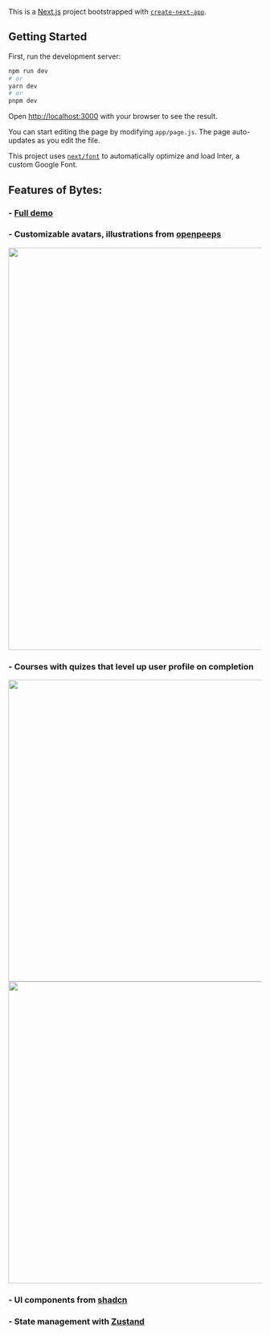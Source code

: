 This is a [Next.js](https://nextjs.org/) project bootstrapped with [`create-next-app`](https://github.com/vercel/next.js/tree/canary/packages/create-next-app).

## Getting Started

First, run the development server:

```bash
npm run dev
# or
yarn dev
# or
pnpm dev
```

Open [http://localhost:3000](http://localhost:3000) with your browser to see the result.

You can start editing the page by modifying `app/page.js`. The page auto-updates as you edit the file.

This project uses [`next/font`](https://nextjs.org/docs/basic-features/font-optimization) to automatically optimize and load Inter, a custom Google Font.

## Features of Bytes:

### - [Full demo](https://www.youtube.com/watch?v=LhtATHvYOag)

### - Customizable avatars, illustrations from [openpeeps](https://www.openpeeps.com/)
<img src="https://github.com/user-attachments/assets/47544aa0-1709-4337-95ba-febfd493d4c4" width="800">
<br/>

### - Courses with quizes that level up user profile on completion
<p float="left">
  <img src="https://github.com/user-attachments/assets/346a9dde-5c30-4b77-b5aa-32d5953fd869" width="600" />
  <img src="https://github.com/user-attachments/assets/558b4b05-fa3e-49a3-8bb1-6f56fb2a6df6" width="600" /> 
</p>


### - UI components from [shadcn](https://ui.shadcn.com/)

### - State management with [Zustand](https://zustand-demo.pmnd.rs/)
